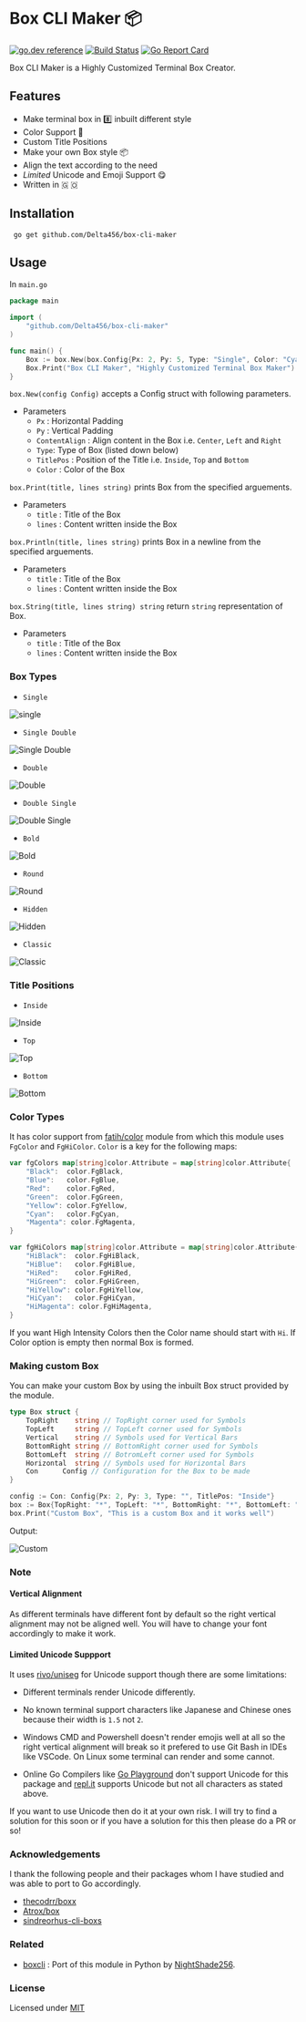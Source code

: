 # Box CLI Maker 📦

[![go.dev reference](https://img.shields.io/badge/go.dev-reference-007d9c)](https://pkg.go.dev/github.com/Delta456/box-cli-maker)
[![Build Status](https://img.shields.io/endpoint.svg?url=https%3A%2F%2Factions-badge.atrox.dev%2FDelta456%2Fbox-cli-maker%2Fbadge%3Fref%3Dmaster&style=flat)](https://actions-badge.atrox.dev/Delta456/box-cli-maker/goto?ref=master)
[![Go Report Card](https://goreportcard.com/badge/github.com/Delta456/box-cli-maker)](https://goreportcard.com/report/github.com/Delta456/box-cli-maker)


Box CLI Maker is a Highly Customized Terminal Box Creator.

## Features

- Make terminal box in 8️⃣ inbuilt different style
- Color Support 🎨
- Custom Title Positions
- Make your own Box style 📦
- Align the text according to the need
- *Limited* Unicode and Emoji Support 😋
- Written in  🇬 🇴

## Installation

```terminal
 go get github.com/Delta456/box-cli-maker
```

## Usage

In `main.go`

```go
package main

import (
	"github.com/Delta456/box-cli-maker"
)

func main() {
	Box := box.New(box.Config{Px: 2, Py: 5, Type: "Single", Color: "Cyan"})
	Box.Print("Box CLI Maker", "Highly Customized Terminal Box Maker")
}
```

`box.New(config Config)` accepts a Config struct with following parameters.

- Parameters
  - `Px` : Horizontal Padding
  - `Py` : Vertical Padding
  - `ContentAlign` : Align content in the Box i.e. `Center`, `Left` and `Right`
  - `Type`: Type of Box (listed down below)
  - `TitlePos` : Position of the Title i.e. `Inside`, `Top` and `Bottom`
  - `Color` : Color of the Box

`box.Print(title, lines string)` prints Box from the specified arguements.

- Parameters
  - `title` : Title of the Box
  - `lines` : Content written inside the Box

`box.Println(title, lines string)` prints Box in a newline from the specified arguements.

- Parameters
  - `title` : Title of the Box
  - `lines` : Content written inside the Box
 
`box.String(title, lines string) string` return `string` representation of Box.

- Parameters
  - `title` : Title of the Box
  - `lines` : Content written inside the Box

### Box Types

- `Single`

![single](img/single.png)

- `Single Double`

![Single Double](img/single_double.png)

- `Double`

![Double](img/double.png)

- `Double Single`

![Double Single](img/double_single.png)

- `Bold`

![Bold](img/bold.png)

- `Round`

![Round](img/round.png)

- `Hidden`

![Hidden](img/hidden.png)

- `Classic`

![Classic](img/classic.png)

### Title Positions

- `Inside`

![Inside](img/single.png)

- `Top`

![Top](img/top.png)

- `Bottom`

![Bottom](img/bottom.png)

### Color Types

It has color support from [fatih/color](https://github.com/fatih/color) module from which this module uses `FgColor` and `FgHiColor`. `Color` is a key for the following maps:

```go
var fgColors map[string]color.Attribute = map[string]color.Attribute{
	"Black":  color.FgBlack,
	"Blue":   color.FgBlue,
	"Red":    color.FgRed,
	"Green":  color.FgGreen,
	"Yellow": color.FgYellow,
	"Cyan":   color.FgCyan,
	"Magenta": color.FgMagenta,
}

var fgHiColors map[string]color.Attribute = map[string]color.Attribute{
	"HiBlack":  color.FgHiBlack,
	"HiBlue":   color.FgHiBlue,
	"HiRed":    color.FgHiRed,
	"HiGreen":  color.FgHiGreen,
	"HiYellow": color.FgHiYellow,
	"HiCyan":   color.FgHiCyan,
	"HiMagenta": color.FgHiMagenta,
}
```

If you want High Intensity Colors then the Color name should start with `Hi`. If Color option is empty then normal Box is formed.

### Making custom Box

You can make your custom Box by using the inbuilt Box struct provided by the module.

```go
type Box struct {
	TopRight    string // TopRight corner used for Symbols
	TopLeft     string // TopLeft corner used for Symbols
	Vertical    string // Symbols used for Vertical Bars
	BottomRight string // BottomRight corner used for Symbols
	BottomLeft  string // BotromLeft corner used for Symbols
	Horizontal  string // Symbols used for Horizontal Bars
	Con      Config // Configuration for the Box to be made
}
```

```go
config := Con: Config{Px: 2, Py: 3, Type: "", TitlePos: "Inside"}
box := Box{TopRight: "*", TopLeft: "*", BottomRight: "*", BottomLeft: "*", Horizontal: "-", Vertical: "|", Config:config}
box.Print("Custom Box", "This is a custom Box and it works well")
```

Output:

![Custom](img/custom.png)

### Note

#### Vertical Alignment

As different terminals have different font by default so the right vertical alignment may not be aligned well. You will have to change your font accordingly to make it work.

#### Limited Unicode Suppport

It uses [rivo/uniseg](https://github.com/rivo/uniseg) for Unicode support though there are some limitations:

- Different terminals render Unicode differently.

- No known terminal support characters like Japanese and Chinese ones because their width is `1.5` not `2`.

- Windows CMD and Powershell doesn't render emojis well at all so the right vertical alignment will break so it prefered to use Git Bash in IDEs like VSCode. On Linux some terminal can render and some cannot.

- Online Go Compilers like [Go Playground](https://play.golang.org/) don't support Unicode for this package and [repl.it](https://repl.it) supports Unicode but not all characters as stated above.

If you want to use Unicode then do it at your own risk. I will try to find a solution for this soon or if you have a solution for this then please do a PR or so!

### Acknowledgements

I thank the following people and their packages whom I have studied and was able to port to Go accordingly.

- [thecodrr/boxx](https://github.com/thecodrr/boxx)
- [Atrox/box](https://github.com/Atrox/box)
- [sindreorhus-cli-boxs](https://github.com/sindresorhus/cli-boxes)

### Related

- [boxcli](https://github.com/NightShade256/boxcli) : Port of this module in Python by [NightShade256](https://github.com/NightShade256).

### License

Licensed under [MIT](LICENSE)
